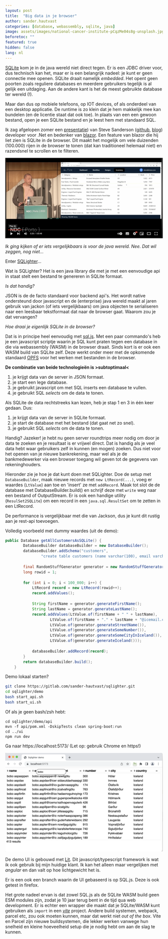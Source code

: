 ```yaml
---
layout: post
title:  "Big data in je browser"
author: sander.hautvast
categories: [database, webassembly, sqlite, java]
image: assets/images/national-cancer-institute-pCqzMe04s8g-unsplash.jpg
beforetoc: ""
featured: true
hidden: false
lang: nl
---
```

[SQLite](https://sqlite.org/index.html) kom je in de java wereld niet direct tegen. Er is een JDBC driver voor, dus technisch kan het, maar er is een belangrijk nadeel: je kunt er geen connectie mee openen. SQLite draait namelijk _embedded_. Het opent geen poorten zoals reguliere databases en meerdere gebruikers tegelijk is al gelijk een uitdaging. Aan de andere kant is het de meest gebruikte database ter wereld (!). 

Maar dan dus op mobiele telefoons, op IOT devices, of als onderdeel van een desktop applicatie. De runtime is zo klein dat je hem makkelijk mee kan bundelen (en de licentie staat dat ook toe). In plaats van een een gewoon bestand, open je een SQLite bestand en je leest hem met standaard SQL.

Ik zag afgelopen zomer een [presentatie](https://www.youtube.com/watch?v=lP_qdhAHFlg)) van Steve Sanderson ([github](https://github.com/SteveSandersonMS), [blog](http://blog.stevensanderson.com/)) developer voor .Net en bedenker van [blazor](https://dotnet.microsoft.com/en-us/apps/aspnet/web-apps/blazor). Een feature van blazor die hij liet zien is SQLite in de browser. Dit maakt het mogelijk om vele duizenden (100.000) rijen in de browser te tonen (dat kan traditioneel helemaal niet) en razendsnel te scrollen en te filteren. 

![plaatje](/assets/images/steve-sanderson-presentation-blazor.png)

_Ik ging kijken of er iets vergelijkbaars is voor de java wereld. Nee. Dat wil zeggen, nog niet..._

Enter [SQLighter](https://gitlab.com/sander-hautvast/sqlighter)...

Wat is SQLighter? Het is een java library die met je met een eenvoudige api in staat stelt een bestand te genereren in SQLite formaat. 

_Is dat handig?_

JSON is de de facto standaard voor backend api's. Het wordt native ondersteund door javascript en de (enterprise) java wereld maakt al jaren gebruik van jackon (of iets vergelijkbaars) om java objecten te serialiseren naar een leesbaar tekstformaat dat naar de browser gaat. Waarom zou je dat vervangen?

_Hoe draai je eigenlijk SQLite in de browser?_

Dat is in principe heel eenvoudig met [sql.js](https://github.com/sql-js/sql.js/). Met een paar commando's heb je een javascript scriptje waarin je SQL kunt praten tegen een database in die via webassembly (WASM) in de browser draait. Sinds kort is er ook een WASM build van SQLite zelf. Deze werkt onder meer met de opkomende standaard [OPFS](https://developer.mozilla.org/en-US/docs/Web/API/File_System_Access_API) voor het werken met bestanden in de browser.

__De combinatie van beide technologieën is >subtoptimaal<__
1. je krijgt data van de server in JSON formaat.
2. je start een lege database.
3. je gebruikt javascript om met SQL inserts een database te vullen.
4. je gebruikt SQL _selects_ om de data te tonen.

Als SQLite de data rechtstreeks kan lezen, heb je stap 1 en 3 in één keer gedaan.
Dus:
1. je krijgt data van de server in SQLite formaat.
2. je start de database met het bestand (dat gaat net zo snel).
3. je gebruikt SQL _selects_ om de data te tonen.


Handig? Jazeker! je hebt nu geen server roundtrips meer nodig om door je data te zoeken en je resultaat is er vrijwel direct. Dat is handig als je veel data hebt waar gebruikers zelf in kunnen (en mogen) zoeken. Dus niet voor het openen van je nieuwe bankrekening, maar wel als je de bankmedewerker via een browser toegang wil geven tot de gegevens van rekeninghouders. 

Hieronder zie je hoe je dat kunt doen met SQLighter. Doe de setup met `DatabaseBuilder`, maak nieuwe records met `new LtRecord(...)`, voeg er waardes (`LtValue`) aan toe en 'insert' ze met `addRecord`. Maak tot slot de de database met DatabaseBuilder.build() en schrijf deze met `write` weg naar een bestand of OutputStream. Er is ook een handige utility (`ResulSet2SQLite`) om een record in een `java.sql.ResultSet` om te zetten in een LtRecord.

De performance is vergelijkbaar met die van Jackson, dus je kunt dit rustig aan je rest-api toevoegen.

Volledig voorbeeld met dummy waardes (uit de demo):
```java
public Database getAllCustomersAsSQLite() {
        DatabaseBuilder databaseBuilder = new DatabaseBuilder();
        databaseBuilder.addSchema("customers",
                "create table customers (name varchar(100), email varchar(100), streetname varchar(100), housenumber integer, city varchar(100), country varchar(100))");

        final RandomStuffGenerator generator = new RandomStuffGenerator();
        long rowid = 1;

        for (int i = 0; i < 100_000; i++) {
            LtRecord record = new LtRecord(rowid++);
            record.addValues();

            String firstName = generator.generateFirstName();
            String lastName = generator.generateLastName();
            record.addValues(LtValue.of(firstName + " " + lastName),
                    LtValue.of(firstName + "." + lastName + "@icemail.com"),
                    LtValue.of(generator.generateStreetName()),
                    LtValue.of(generator.generateSomeNumber()),
                    LtValue.of(generator.generateSomeCityInIceland()),
                    LtValue.of(generator.generateIceland()));

            databaseBuilder.addRecord(record);
        }
        return databaseBuilder.build();
    }
```


Demo lokaal starten?

```bash
git clone https://gitlab.com/sander-hautvast/sqlighter.git
cd sqlighter/demo
bash start_api.sh
bash start_ui.sh
```

Of als je geen bash/zsh hebt:
```
cd sqlighter/demo/api
mvn -f api/pom.xml -DskipTests clean spring-boot:run
cd ../ui
npm run dev
```

Ga naar https://localhost:5173/ (Let op: gebruik Chrome en https!)

![plaatje](/assets/images/sqlighter-screenshot.png)

De demo UI is gebouwd met [Lit](https://lit.dev/). Dit javascript/typescript framework is wat ik ook gebruik bij mijn huidige klant. Ik kan het alleen maar vergelijken met _angular_ en dan valt op hoe lichtgewicht het is. 

Er is een ook een branch waarin de UI gebaseerd is op SQL.js. Deze is ook getest in firefox.

Het grote nadeel ervan is dat zowel SQL.js als de SQLite WASM build geen ESM modules zijn, zodat je 10 jaar terug bent in de tijd qua web development. Er is echter een wrapper die maakt dat je SQLite/WASM kunt gebruiken als `import` in een _[vite](https://vitejs.dev/)_ project. Andere build systemen, webpack, parcel etc, zou ook moeten kunnen, maar dat werkt niet _out of the box_. Vite en Parcel zijn nieuwe buildsystemen, die lekker werken vanwege hun snelheid en kleine hoeveelheid setup die je nodig hebt om aan de slag te kunnen.

